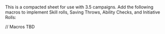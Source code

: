 This is a compacted sheet for use with 3.5 campaigns.  Add the following macros to implement Skill rolls, Saving Throws, Ability Checks, and Initiative Rolls:

// Macros TBD
